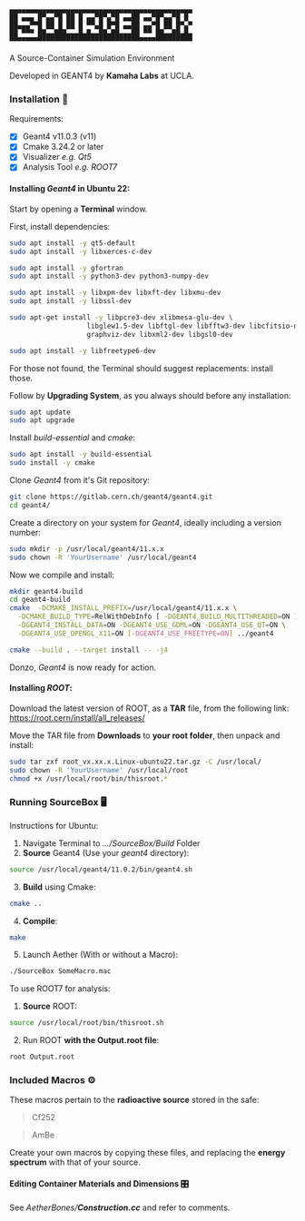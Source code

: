 ```text
▄▄▄▄▄▄▄▄▄▄▄▄▄▄▄▄▄▄▄▄▄▄▄▄▄▄▄▄▄▄▄▄▄▄▄▄▄▄▄▄▄▄▄▄▄
██ ▄▄▄ █▀▄▄▀█ ██ █ ▄▄▀█▀▄▀█ ▄▄██ ▄▄▀█▀▄▄▀█ █ 
██▄▄▄▀▀█ ██ █ ██ █ ▀▀▄█ █▀█ ▄▄██ ▄▄▀█ ██ █▀▄▀
██ ▀▀▀ ██▄▄███▄▄▄█▄█▄▄██▄██▄▄▄██ ▀▀ ██▄▄██▄█▄
▀▀▀▀▀▀▀▀▀▀▀▀▀▀▀▀▀▀▀▀▀▀▀▀▀▀▀▀▀▀▀▀▀▀▀▀▀▀▀▀▀▀▀▀▀

```

A Source-Container Simulation Environment

Developed in GEANT4 by **Kamaha Labs** at UCLA.

### Installation 💽

Requirements:

+ [x] Geant4 v11.0.3 (v11)
+ [x] Cmake 3.24.2 or later
+ [x] Visualizer _e.g. Qt5_
+ [x] Analysis Tool _e.g. ROOT7_

#### Installing _Geant4_ in Ubuntu 22:

Start by opening a **Terminal** window.

First, install dependencies:

```bash
sudo apt install -y qt5-default
sudo apt install -y libxerces-c-dev

sudo apt install -y gfortran
sudo apt install -y python3-dev python3-numpy-dev

sudo apt install -y libxpm-dev libxft-dev libxmu-dev
sudo apt install -y libssl-dev

sudo apt-get install -y libpcre3-dev xlibmesa-glu-dev \
                   libglew1.5-dev libftgl-dev libfftw3-dev libcfitsio-dev \
                   graphviz-dev libxml2-dev libgsl0-dev

sudo apt install -y libfreetype6-dev
```
For those not found, the Terminal should suggest replacements: install those.

Follow by **Upgrading System**, as you always should before any installation:

```bash
sudo apt update
sudo apt upgrade
```

Install _build-essential_ and _cmake_:

```bash
sudo apt install -y build-essential
sudo install -y cmake
```

Clone _Geant4_ from it's Git repository:

```bash
git clone https://gitlab.cern.ch/geant4/geant4.git
cd geant4/
```

Create a directory on your system for _Geant4_, ideally including a version number:

```bash
sudo mkdir -p /usr/local/geant4/11.x.x
sudo chown -R 'YourUsername' /usr/local/geant4
```

Now we compile and install:

```bash
mkdir geant4-build
cd geant4-build
cmake  -DCMAKE_INSTALL_PREFIX=/usr/local/geant4/11.x.x \
  -DCMAKE_BUILD_TYPE=RelWithDebInfo [ -DGEANT4_BUILD_MULTITHREADED=ON ] \
  -DGEANT4_INSTALL_DATA=ON -DGEANT4_USE_GDML=ON -DGEANT4_USE_QT=ON \
  -DGEANT4_USE_OPENGL_X11=ON [-DGEANT4_USE_FREETYPE=ON] ../geant4
```

```bash
cmake --build . --target install -- -j4
```
Donzo, _Geant4_ is now ready for action.

#### Installing _ROOT_:

Download the latest version of ROOT, as a **TAR** file, from the following link: https://root.cern/install/all_releases/

Move the TAR file from **Downloads** to **your root folder**, then unpack and install:

```bash
sudo tar zxf root_vx.xx.x.Linux-ubuntu22.tar.gz -C /usr/local/
sudo chown -R 'YourUsername' /usr/local/root
chmod +x /usr/local/root/bin/thisroot.*
```

### Running SourceBox 🖥️

Instructions for Ubuntu:

1. Navigate Terminal to _.../SourceBox/Build_ Folder
2. **Source** Geant4 (Use your _geant4_ directory):

```bash
source /usr/local/geant4/11.0.2/bin/geant4.sh
```

3. **Build** using Cmake:

```bash
cmake ..
```

4. **Compile**:

```bash
make
```

5. Launch Aether (With or without a Macro):

```bash
./SourceBox SomeMacro.mac
```

To use ROOT7 for analysis:

1. **Source** ROOT:

```bash
source /usr/local/root/bin/thisroot.sh
```

2. Run ROOT **with the Output.root file**:

```bash
root Output.root
```

### Included Macros ⚙️

These macros pertain to the **radioactive source** stored in the safe:

> Cf252

> AmBe

Create your own macros by copying these files, and replacing the **energy spectrum** with that of your source.

#### Editing Container Materials and Dimensions 🎛️

See _AetherBones/**Construction.cc**_ and refer to comments.

